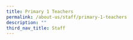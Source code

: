 ```yaml
---
title: Primary 1 Teachers
permalink: /about-us/staff/primary-1-teachers
description: ""
third_nav_title: Staff
---
```

